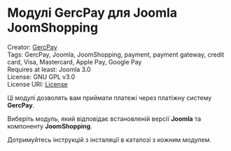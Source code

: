 # Модулі GercPay для Joomla JoomShopping

Creator: [GercPay](https://gercpay.com.ua)<br>
Tags: GercPay, Joomla, JoomShopping, payment, payment gateway, credit card, Visa, Masterсard, Apple Pay, Google Pay<br>
Requires at least: Joomla 3.0<br>
License: GNU GPL v3.0<br>
License URI: [License](https://opensource.org/licenses/GPL-3.0)

Ці модулі дозволять вам приймати платежі через платіжну систему **GercPay**.

Виберіть модуль, який відповідає встановленій версії **Joomla** та компоненту **JoomShopping**.

Дотримуйтесь інструкцій з інсталяції в каталозі з кожним модулем.
